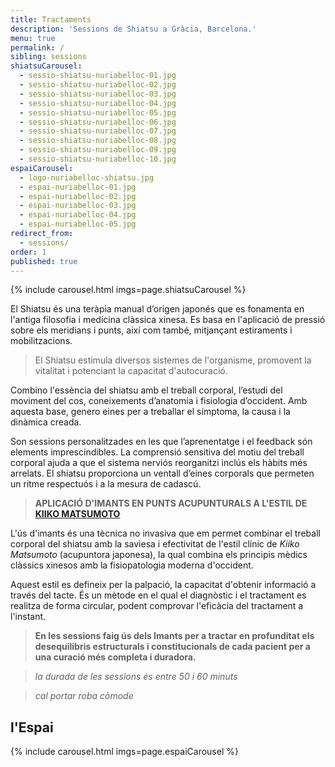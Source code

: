 ```yaml
---
title: Tractaments
description: 'Sessions de Shiatsu a Gràcia, Barcelona.'
menu: true
permalink: /
sibling: sessions
shiatsuCarousel:
  - sessio-shiatsu-nuriabelloc-01.jpg
  - sessio-shiatsu-nuriabelloc-02.jpg
  - sessio-shiatsu-nuriabelloc-03.jpg
  - sessio-shiatsu-nuriabelloc-04.jpg
  - sessio-shiatsu-nuriabelloc-05.jpg
  - sessio-shiatsu-nuriabelloc-06.jpg
  - sessio-shiatsu-nuriabelloc-07.jpg
  - sessio-shiatsu-nuriabelloc-08.jpg
  - sessio-shiatsu-nuriabelloc-09.jpg
  - sessio-shiatsu-nuriabelloc-10.jpg
espaiCarousel:
  - logo-nuriabelloc-shiatsu.jpg
  - espai-nuriabelloc-01.jpg
  - espai-nuriabelloc-02.jpg
  - espai-nuriabelloc-03.jpg
  - espai-nuriabelloc-04.jpg
  - espai-nuriabelloc-05.jpg
redirect_from:
  - sessions/
order: 1
published: true
---
```



{% include carousel.html imgs=page.shiatsuCarousel %}

El Shiatsu és una teràpia manual d’origen japonés que es fonamenta en l'antiga filosofia i medicina clàssica xinesa. Es basa en l'aplicació de pressió sobre els meridians i punts, així com també, mitjançant estiraments i mobilitzacions.

> El Shiatsu estimula diversos sistemes de l'organisme, promovent la vitalitat i potenciant la capacitat d'autocuració.

Combino l'essència del shiatsu amb el treball corporal, l’estudi del moviment del cos, coneixements d’anatomia i fisiologia d’occident. Amb aquesta base, genero eines per a treballar el símptoma, la causa i la dinàmica creada.

Son sessions personalitzades en les que l’aprenentatge i el feedback són elements imprescindibles. La comprensió sensitiva del motiu del treball corporal ajuda a que el sistema nerviós reorganitzi inclús els hàbits més arrelats. El shiatsu proporciona un ventall d’eines corporals que permeten un ritme respectuós i a la mesura de cadascú.

> **APLICACIÓ D'IMANTS EN PUNTS ACUPUNTURALS A L'ESTIL DE [KIIKO MATSUMOTO](http://www.kiikomatsumoto.com/)**

L'ús d'imants és una tècnica no invasiva que em permet combinar el treball corporal del shiatsu amb la saviesa i efectivitat de l'estil clínic de _Kiiko Matsumoto_ (acupuntora japonesa), la qual combina els principis mèdics clàssics xinesos amb la fisiopatologia moderna d'occident.

Aquest estil es defineix per la palpació, la capacitat d'obtenir informació a través del tacte. És un mètode en el qual el diagnòstic i el tractament es realitza de forma circular, podent comprovar l'eficàcia del tractament a l'instant.

> **En les sessions faig ús dels Imants per a tractar en profunditat els desequilibris estructurals i constitucionals de cada pacient per a una curació més completa i duradora.**


> _la durada de les sessions és entre 50 i 60 minuts_

> _cal portar roba còmode_

## l'Espai

{% include carousel.html imgs=page.espaiCarousel %}
